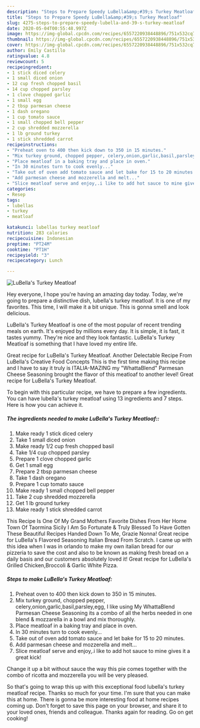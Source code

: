 ```yaml
---
description: "Steps to Prepare Speedy LuBella&amp;#39;s Turkey Meatloaf"
title: "Steps to Prepare Speedy LuBella&amp;#39;s Turkey Meatloaf"
slug: 4275-steps-to-prepare-speedy-lubella-and-39-s-turkey-meatloaf
date: 2020-05-04T00:55:48.997Z
image: https://img-global.cpcdn.com/recipes/6557220938448896/751x532cq70/lubellas-turkey-meatloaf-recipe-main-photo.jpg
thumbnail: https://img-global.cpcdn.com/recipes/6557220938448896/751x532cq70/lubellas-turkey-meatloaf-recipe-main-photo.jpg
cover: https://img-global.cpcdn.com/recipes/6557220938448896/751x532cq70/lubellas-turkey-meatloaf-recipe-main-photo.jpg
author: Emily Castillo
ratingvalue: 4.8
reviewcount: 5
recipeingredient:
- 1 stick diced celery
- 1 small diced onion
- 12 cup fresh chopped basil
- 14 cup chopped parsley
- 1 clove chopped garlic
- 1 small egg
- 2 tbsp parmesan cheese
- 1 dash oregano
- 1 cup tomato sauce
- 1 small chopped bell pepper
- 2 cup shredded mozzerella
- 1 lb ground turkey
- 1 stick shredded carrot
recipeinstructions:
- "Preheat oven to 400 then kick down to 350 in 15 minutes."
- "Mix turkey ground, chopped pepper, celery,onion,garlic,basil,parsley,egg, I like using My WhattaBlend Parmesan Cheese Seasoning its a combo of all the herbs needed in one blend &amp; mozzarella in a bowl and mix thoroughly."
- "Place meatloaf in a baking tray and place in oven."
- "In 30 minutes turn to cook evenly..."
- "Take out of oven add tomato sauce and let bake for 15 to 20 minutes."
- "Add parmesan cheese and mozzerella and melt..."
- "Slice meatloaf serve and enjoy,.i like to add hot sauce to mine gives it a great kick!"
categories:
- Resep
tags:
- lubellas
- turkey
- meatloaf

katakunci: lubellas turkey meatloaf
nutrition: 283 calories
recipecuisine: Indonesian
preptime: "PT24M"
cooktime: "PT1H"
recipeyield: "3"
recipecategory: Lunch

---
```



![LuBella&#39;s Turkey Meatloaf](https://img-global.cpcdn.com/recipes/6557220938448896/751x532cq70/lubellas-turkey-meatloaf-recipe-main-photo.jpg)

Hey everyone, I hope you're having an amazing day today. Today, we're going to prepare a distinctive dish, lubella&#39;s turkey meatloaf. It is one of my favorites. This time, I will make it a bit unique. This is gonna smell and look delicious.

LuBella&#39;s Turkey Meatloaf is one of the most popular of recent trending meals on earth. It's enjoyed by millions every day. It is simple, it is fast, it tastes yummy. They're nice and they look fantastic. LuBella&#39;s Turkey Meatloaf is something that I have loved my entire life.

Great recipe for LuBella&#39;s Turkey Meatloaf. Another Delectable Recipe From LuBella&#39;s Creative Food Concepts This is the first time making this recipe and I have to say it truly is ITALIA-MAZING my &#34;WhattaBlend&#34; Parmesan Cheese Seasoning brought the flavor of this meatloaf to another level! Great recipe for LuBella&#39;s Turkey Meatloaf.


To begin with this particular recipe, we have to prepare a few ingredients. You can have lubella&#39;s turkey meatloaf using 13 ingredients and 7 steps. Here is how you can achieve it.

##### The ingredients needed to make LuBella&#39;s Turkey Meatloaf::

1. Make ready 1 stick diced celery
1. Take 1 small diced onion
1. Make ready 1/2 cup fresh chopped basil
1. Take 1/4 cup chopped parsley
1. Prepare 1 clove chopped garlic
1. Get 1 small egg
1. Prepare 2 tbsp parmesan cheese
1. Take 1 dash oregano
1. Prepare 1 cup tomato sauce
1. Make ready 1 small chopped bell pepper
1. Take 2 cup shredded mozzerella
1. Get 1 lb ground turkey
1. Make ready 1 stick shredded carrot


This Recipe Is One Of My Grand Mothers Favorite Dishes From Her Home Town Of Taormina Sicily I Am So Fortunate &amp; Truly Blessed To Have Gotten These Beautiful Recipes Handed Down To Me, Grazie Nonna! Great recipe for LuBella&#39;s Flavored Seasoning Italian Bread From Scratch. I came up with this idea when I was in orlando to make my own italian bread for our pizzeria to save the cost and also to be known as making fresh bread on a daily basis and our customers absolutely loved it! Great recipe for LuBella&#39;s Grilled Chicken,Broccoli &amp; Garlic White Pizza. 

##### Steps to make LuBella&#39;s Turkey Meatloaf:

1. Preheat oven to 400 then kick down to 350 in 15 minutes.
1. Mix turkey ground, chopped pepper, celery,onion,garlic,basil,parsley,egg, I like using My WhattaBlend Parmesan Cheese Seasoning its a combo of all the herbs needed in one blend &amp; mozzarella in a bowl and mix thoroughly.
1. Place meatloaf in a baking tray and place in oven.
1. In 30 minutes turn to cook evenly...
1. Take out of oven add tomato sauce and let bake for 15 to 20 minutes.
1. Add parmesan cheese and mozzerella and melt...
1. Slice meatloaf serve and enjoy,.i like to add hot sauce to mine gives it a great kick!


Change it up a bit without sauce the way this pie comes together with the combo of ricotta and mozzerella you will be very pleased. 

So that's going to wrap this up with this exceptional food lubella&#39;s turkey meatloaf recipe. Thanks so much for your time. I'm sure that you can make this at home. There is gonna be more interesting food at home recipes coming up. Don't forget to save this page on your browser, and share it to your loved ones, friends and colleague. Thanks again for reading. Go on get cooking!
